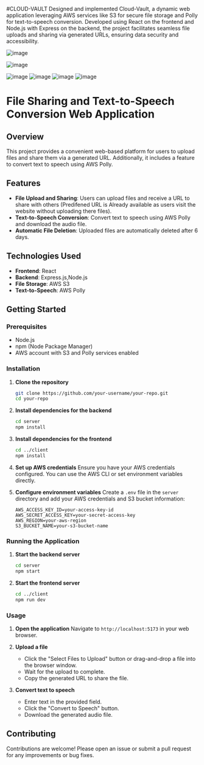 #CLOUD-VAULT
Designed and implemented Cloud-Vault, a dynamic web application leveraging AWS services like S3 for secure file storage and Polly for text-to-speech conversion. Developed using React on the frontend and Node.js with Express on the backend, the project facilitates seamless file uploads and sharing via generated URLs, ensuring data security and accessibility.

![image](https://github.com/Vikas-Yadav-79/Cloud-Vault/assets/121033913/500a2067-3c09-4394-b743-52540c19b3a9)

![image](https://github.com/Vikas-Yadav-79/Cloud-Vault/assets/121033913/c3338d8a-f550-49cb-a5ae-abee84aab843)

![image](https://github.com/Vikas-Yadav-79/Cloud-Vault/assets/121033913/87880a71-0f73-4fbc-81ce-b8ab1a85a58a)
![image](https://github.com/Vikas-Yadav-79/Cloud-Vault/assets/121033913/1d5840c1-ec2c-4568-a82d-e0b43d77c466)
![image](https://github.com/Vikas-Yadav-79/Cloud-Vault/assets/121033913/68fd4f2a-16a5-4494-9599-08413cdfa455)
![image](https://github.com/Vikas-Yadav-79/Cloud-Vault/assets/121033913/00837ac7-f2aa-4626-a569-c65be95548d3)



# File Sharing and Text-to-Speech Conversion Web Application

## Overview
This project provides a convenient web-based platform for users to upload files and share them via a generated URL. Additionally, it includes a feature to convert text to speech using AWS Polly.

## Features
- **File Upload and Sharing**: Users can upload files and receive a URL to share with others (Predifened URL is Already available as users visit the website without uploading there files).
- **Text-to-Speech Conversion**: Convert text to speech using AWS Polly and download the audio file.
- **Automatic File Deletion**: Uploaded files are automatically deleted after 6 days.

## Technologies Used
- **Frontend**: React
- **Backend**: Express.js,Node.js
- **File Storage**: AWS S3
- **Text-to-Speech**: AWS Polly

## Getting Started

### Prerequisites
- Node.js
- npm (Node Package Manager)
- AWS account with S3 and Polly services enabled

### Installation

1. **Clone the repository**
    ```bash
    git clone https://github.com/your-username/your-repo.git
    cd your-repo
    ```

2. **Install dependencies for the backend**
    ```bash
    cd server
    npm install
    ```

3. **Install dependencies for the frontend**
    ```bash
    cd ../client
    npm install
    ```

4. **Set up AWS credentials**
    Ensure you have your AWS credentials configured. You can use the AWS CLI or set environment variables directly.

5. **Configure environment variables**
    Create a `.env` file in the `server` directory and add your AWS credentials and S3 bucket information:
    ```env
    AWS_ACCESS_KEY_ID=your-access-key-id
    AWS_SECRET_ACCESS_KEY=your-secret-access-key
    AWS_REGION=your-aws-region
    S3_BUCKET_NAME=your-s3-bucket-name
    ```

### Running the Application

1. **Start the backend server**
    ```bash
    cd server
    npm start
    ```

2. **Start the frontend server**
    ```bash
    cd ../client
    npm run dev
    ```

### Usage

1. **Open the application**
    Navigate to `http://localhost:5173` in your web browser.

2. **Upload a file**
    - Click the "Select Files to Upload" button or drag-and-drop a file into the browser window.
    - Wait for the upload to complete.
    - Copy the generated URL to share the file.

3. **Convert text to speech**
    - Enter text in the provided field.
    - Click the "Convert to Speech" button.
    - Download the generated audio file.

## Contributing
Contributions are welcome! Please open an issue or submit a pull request for any improvements or bug fixes.



